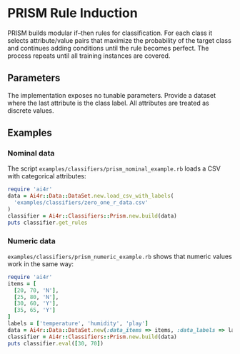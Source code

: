# PRISM Rule Induction

PRISM builds modular if–then rules for classification. For each class it selects
attribute/value pairs that maximize the probability of the target class and
continues adding conditions until the rule becomes perfect. The process repeats
until all training instances are covered.

## Parameters

The implementation exposes no tunable parameters. Provide a dataset where the
last attribute is the class label. All attributes are treated as discrete values.

## Examples

### Nominal data

The script `examples/classifiers/prism_nominal_example.rb` loads a CSV with
categorical attributes:

```ruby
require 'ai4r'
data = Ai4r::Data::DataSet.new.load_csv_with_labels(
  'examples/classifiers/zero_one_r_data.csv'
)
classifier = Ai4r::Classifiers::Prism.new.build(data)
puts classifier.get_rules
```

### Numeric data

`examples/classifiers/prism_numeric_example.rb` shows that numeric values work in
the same way:

```ruby
require 'ai4r'
items = [
  [20, 70, 'N'],
  [25, 80, 'N'],
  [30, 60, 'Y'],
  [35, 65, 'Y']
]
labels = ['temperature', 'humidity', 'play']
data = Ai4r::Data::DataSet.new(:data_items => items, :data_labels => labels)
classifier = Ai4r::Classifiers::Prism.new.build(data)
puts classifier.eval([30, 70])
```

